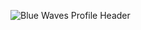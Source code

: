 ![Blue Waves Profile Header](https://user-images.githubusercontent.com/43397090/117223738-8a963c00-adcb-11eb-8e4b-eef931fcf0d5.png)


